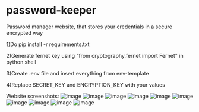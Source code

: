 # password-keeper
Password manager website, that stores your credentials in a secure encrypted way  

1)Do pip install -r requirements.txt

2)Generate fernet key using "from cryptography.fernet import Fernet" in python shell 

3)Create .env file and insert everything from env-template 

4)Replace SECRET_KEY and ENCRYPTION_KEY with your values



Website screenshots:
![image](https://github.com/yaanabi/password-keeper/assets/59331813/27d03c68-5407-44bf-ad09-4ce26882e13a)
![image](https://github.com/yaanabi/password-keeper/assets/59331813/c885803f-a01c-4c1c-8250-28104b53f2f8)
![image](https://github.com/yaanabi/password-keeper/assets/59331813/72c58391-3353-402d-8036-19cd88ec6e8d)
![image](https://github.com/yaanabi/password-keeper/assets/59331813/443557e5-3556-48d1-ae5a-ae67a3636ecb)
![image](https://github.com/yaanabi/password-keeper/assets/59331813/dc1fc754-9ad4-4924-a1ec-23e500abc9db)
![image](https://github.com/yaanabi/password-keeper/assets/59331813/57a65df4-e331-4b42-b49e-1abadd4e0622)
![image](https://github.com/yaanabi/password-keeper/assets/59331813/be9f9f27-d7f1-4271-b686-36dd8a5909cd)
![image](https://github.com/yaanabi/password-keeper/assets/59331813/d1c7c0ec-aef9-4d05-b7db-b6bd34c00aee)
![image](https://github.com/yaanabi/password-keeper/assets/59331813/9207cb5e-02d3-4e80-a924-2e10ca2f1f06)
![image](https://github.com/yaanabi/password-keeper/assets/59331813/bb6c97be-352a-43da-bf25-be17d74919be)


